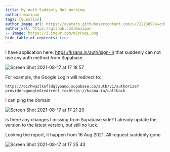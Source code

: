 ```yaml
---
title: My Auth Suddenly Not Working
author: mazipan
tags: [Question]
author_image_url: https://avatars.githubusercontent.com/u/7221389?u=cd8e279f95d479997ba55e106c44b96fdc7f979e&v=4
author_url: https://github.com/mazipan
-- image: https://i.imgur.com/mErPwqL.png
hide_table_of_contents: true
---
```


I have application here: https://ksana.in/auth/sign-in that suddenly can not use any auth method from Supabase.

![Screen Shot 2021-08-17 at 17 18 57](https://user-images.githubusercontent.com/7221389/129708977-2f1af5ee-f73c-41f8-977e-a3b6cc7a193f.png)

For example, the Google Login will redirect to:

```
https://oirhwazlkofldqlyoamp.supabase.co/auth/v1/authorize?provider=google&redirect_to=https://ksana.in/callback
``` 

I can ping the domain

![Screen Shot 2021-08-17 at 17 21 20](https://user-images.githubusercontent.com/7221389/129709330-3757f11e-8b73-46b1-8f02-1ffea090e630.png)

Is there any changes I missing from Supabase side? I already update the version to the latest version, but still no luck. 

Looking the report, it happen from 16 Aug 2021. All request suddenly gone

![Screen Shot 2021-08-17 at 17 25 43](https://user-images.githubusercontent.com/7221389/129710024-19a12314-882e-4530-b0c0-2a11d58e39a5.png)

